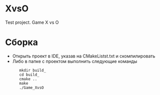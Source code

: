 # XvsO
Test project. Game X vs O

# Сборка
 - Открыть проект в IDE, указав на CMakeListst.txt и скомпилировать
 - Либо в папке с проектом выполнить следующие команды   
    ```
       mkdir build_
       cd build_
       cmake ..
       make
       ./Game_XvsO
    ```
